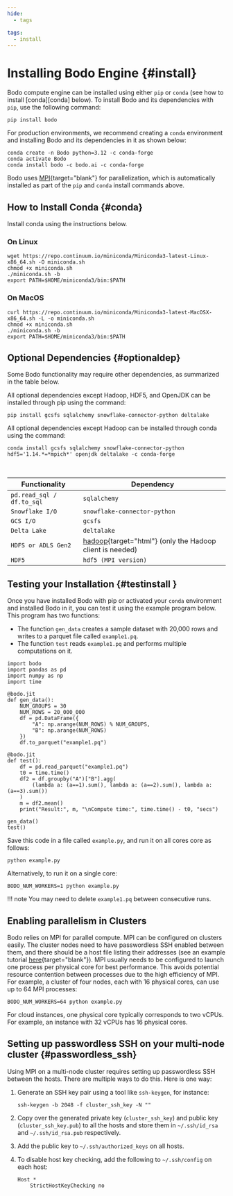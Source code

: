```yaml
---
hide:
  - tags

tags:
  - install
---
```

# Installing Bodo Engine {#install}

Bodo compute engine can be installed using either `pip` or `conda` (see how to install [conda][conda] below). 
To install Bodo and its dependencies with `pip`, use the following command:

```console
pip install bodo
```

For production environments, we recommend creating a `conda` environment and installing
Bodo and its dependencies in it as shown below:

```console
conda create -n Bodo python=3.12 -c conda-forge
conda activate Bodo
conda install bodo -c bodo.ai -c conda-forge
```

Bodo uses [MPI](https://en.wikipedia.org/wiki/Message_Passing_Interface){target="blank"}
for parallelization, which is automatically installed as part of the
`pip` and `conda` install commands above.


## How to Install Conda {#conda}

Install conda using the instructions below.

### On Linux

```shell
wget https://repo.continuum.io/miniconda/Miniconda3-latest-Linux-x86_64.sh -O miniconda.sh
chmod +x miniconda.sh
./miniconda.sh -b
export PATH=$HOME/miniconda3/bin:$PATH
```

### On MacOS

```shell
curl https://repo.continuum.io/miniconda/Miniconda3-latest-MacOSX-x86_64.sh -L -o miniconda.sh
chmod +x miniconda.sh
./miniconda.sh -b
export PATH=$HOME/miniconda3/bin:$PATH
```

## Optional Dependencies {#optionaldep}

Some Bodo functionality may require other dependencies, as summarized in
the table below. 

All optional dependencies except Hadoop, HDF5, and OpenJDK can be installed through pip using the command:

```console
pip install gcsfs sqlalchemy snowflake-connector-python deltalake
```

All optional dependencies except Hadoop can be
installed through conda using the command:

```console
conda install gcsfs sqlalchemy snowflake-connector-python hdf5='1.14.*=*mpich*' openjdk deltalake -c conda-forge
```


<br/>
<center>

| Functionality            |   Dependency
|--------------------------|------------------------------------------------------------------------------------
|`pd.read_sql / df.to_sql` |`sqlalchemy`                                                                       
|`Snowflake I/O`           |`snowflake-connector-python`                                                       
|`GCS I/O`                 |`gcsfs`                                                                            
|`Delta Lake`              |`deltalake`                                                                        
|`HDFS or ADLS Gen2`       |[hadoop](http://hadoop.apache.org/docs/stable/){target="html"} (only the Hadoop client is needed) 
|`HDF5`                    |`hdf5 (MPI version)`                                                               

</center>

## Testing your Installation {#testinstall }

Once you have installed Bodo with pip or activated your `conda` environment and installed Bodo in
it, you can test it using the example program below. This program has
two functions:

-   The function `gen_data` creates a sample dataset with 20,000 rows
    and writes to a parquet file called `example1.pq`.
-   The function `test` reads `example1.pq` and performs multiple
    computations on it.

``` python3
import bodo
import pandas as pd
import numpy as np
import time

@bodo.jit
def gen_data():
    NUM_GROUPS = 30
    NUM_ROWS = 20_000_000
    df = pd.DataFrame({
        "A": np.arange(NUM_ROWS) % NUM_GROUPS,
        "B": np.arange(NUM_ROWS)
    })
    df.to_parquet("example1.pq")

@bodo.jit
def test():
    df = pd.read_parquet("example1.pq")
    t0 = time.time()
    df2 = df.groupby("A")["B"].agg(
        (lambda a: (a==1).sum(), lambda a: (a==2).sum(), lambda a: (a==3).sum())
    )
    m = df2.mean()
    print("Result:", m, "\nCompute time:", time.time() - t0, "secs")

gen_data()
test()
```

Save this code in a file called `example.py`, and run it on all cores
core as follows:

```console
python example.py
```

Alternatively, to run it on a single core:

```console
BODO_NUM_WORKERS=1 python example.py
```


!!! note
    You may need to delete `example1.pq` between consecutive runs.


## Enabling parallelism in Clusters

Bodo relies on MPI for parallel compute. MPI can be configured on clusters
easily. The cluster nodes need to have passwordless SSH enabled between them,
and there should be a host file listing their addresses (see an example tutorial
[here](https://mpitutorial.com/tutorials/running-an-mpi-cluster-within-a-lan/){target="blank"}).
MPI usually needs to be configured to launch one process per physical core for
best performance. This avoids potential resource contention between processes
due to the high efficiency of MPI. For example, a cluster of four nodes, each
with 16 physical cores, can use up to 64 MPI processes:

```shell
BODO_NUM_WORKERS=64 python example.py
```

For cloud instances, one physical core typically corresponds to two vCPUs.
For example, an instance with 32 vCPUs has 16 physical cores.


## Setting up passwordless SSH on your multi-node cluster {#passwordless_ssh}

Using MPI on a multi-node cluster requires setting up passwordless SSH
between the hosts. There are multiple ways to do this. Here is one way:

1.  Generate an SSH key pair using a tool like `ssh-keygen`, for
    instance:
    
    ```shell
    ssh-keygen -b 2048 -f cluster_ssh_key -N ""
    ```
    
2.  Copy over the generated private key (`cluster_ssh_key`) and public key (`cluster_ssh_key.pub`) to all the hosts and 
    store them in `~/.ssh/id_rsa` and `~/.ssh/id_rsa.pub` respectively.

3.  Add the public key to `~/.ssh/authorized_keys` on all hosts.

4.  To disable host key checking, add the following to `~/.ssh/config`
    on each host:

    ```shell
    Host *
        StrictHostKeyChecking no
    ```
    
